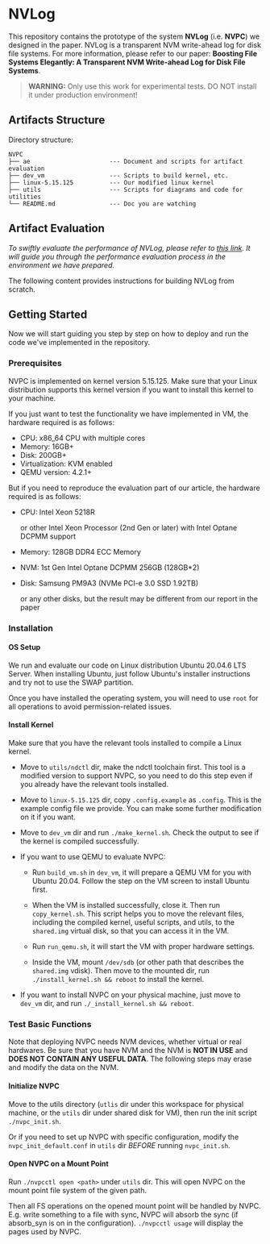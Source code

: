 # NVLog

This repository contains the prototype of the system **NVLog** (i.e. **NVPC**) we designed in the paper. NVLog is a transparent NVM write-ahead log for disk file systems. For more information, please refer to our paper: **Boosting File Systems Elegantly: A Transparent NVM Write-ahead Log for Disk File Systems**. 

<!-- This project was previously implemented as an NVM-enhanced page cache, at which time we call it NVPC. Now the page cache extension is deprecated. The work is currently focusing on FS logging. -->


> **WARNING:** Only use this work for experimental tests. DO NOT install it under production environment! 

## Artifacts Structure

Directory structure:

```dir
NVPC
├── ae                      --- Document and scripts for artifact evaluation
├── dev_vm                  --- Scripts to build kernel, etc.
├── linux-5.15.125          --- Our modified linux kernel
├── utils                   --- Scripts for diagrams and code for utilities
└── README.md               --- Doc you are watching
```

## Artifact Evaluation

*To swiftly evaluate the performance of NVLog, please refer to [this link](ae/README.md). It will guide you through the performance evaluation process in the environment we have prepared.*

The following content provides instructions for building NVLog from scratch.

## Getting Started

Now we will start guiding you step by step on how to deploy and run the code we've implemented in the repository.

### Prerequisites

NVPC is implemented on kernel version 5.15.125. Make sure that your Linux distribution supports this kernel version if you want to install this kernel to your machine.

If you just want to test the functionality we have implemented in VM, the hardware required is as follows:

- CPU: x86_64 CPU with multiple cores
- Memory: 16GB+
- Disk: 200GB+
- Virtualization: KVM enabled
- QEMU version: 4.2.1+

But if you need to reproduce the evaluation part of our article, the hardware required is as follows:

- CPU: Intel Xeon 5218R
    
    or other Intel Xeon Processor (2nd Gen or later) with Intel Optane DCPMM support
- Memory: 128GB DDR4 ECC Memory
- NVM: 1st Gen Intel Optane DCPMM 256GB (128GB*2)
- Disk: Samsung PM9A3 (NVMe PCI-e 3.0 SSD 1.92TB)

    or any other disks, but the result may be different from our report in the paper

### Installation

#### OS Setup

We run and evaluate our code on Linux distribution Ubuntu 20.04.6 LTS Server. When installing Ubuntu, just follow Ubuntu's installer instructions and try not to use the SWAP partition.

Once you have installed the operating system, you will need to use `root` for all operations to avoid permission-related issues.

#### Install Kernel

Make sure that you have the relevant tools installed to compile a Linux kernel. 

- Move to `utils/ndctl` dir, make the ndctl toolchain first. This tool is a modified version to support NVPC, so you need to do this step even if you already have the relevant tools installed. 

- Move to `linux-5.15.125` dir, copy `.config.example` as `.config`. This is the example config file we provide. You can make some further modification on it if you want. 

- Move to `dev_vm` dir and run `./make_kernel.sh`. Check the output to see if the kernel is compiled successfully. 

- If you want to use QEMU to evaluate NVPC:

    - Run `build_vm.sh` in `dev_vm`, it will prepare a QEMU VM for you with Ubuntu 20.04. Follow the step on the VM screen to install Ubuntu first.

    - When the VM is installed successfully, close it. Then run `copy_kernel.sh`. This script helps you to move the relevant files, including the compiled kernel, useful scripts, and utils, to the `shared.img` virtual disk, so that you can access it in the VM.

    - Run `run_qemu.sh`, it will start the VM with proper hardware settings. 

    - Inside the VM, mount `/dev/sdb` (or other path that describes the `shared.img` vdisk). Then move to the mounted dir, run `./install_kernel.sh && reboot` to install the kernel.

- If you want to install NVPC on your physical machine, just move to `dev_vm` dir, and run `./_install_kernel.sh && reboot`.


### Test Basic Functions

Note that deploying NVPC needs NVM devices, whether virtual or real hardwares. Be sure that you have NVM and the NVM is **NOT IN USE** and **DOES NOT CONTAIN ANY USEFUL DATA**. The following steps may erase and modify the data on the NVM. 

#### Initialize NVPC

Move to the utils directory (`utlis` dir under this workspace for physical machine, or the `utils` dir under shared disk for VM), then run the init script `./nvpc_init.sh`.

Or if you need to set up NVPC with specific configuration, modify the `nvpc_init_default.conf` in `utils` dir *BEFORE* running `nvpc_init.sh`.

#### Open NVPC on a Mount Point

Run `./nvpcctl open <path>` under `utils` dir. This will open NVPC on the mount point file system of the given path. 

Then all FS operations on the opened mount point will be handled by NVPC. E.g. write something to a file with sync, NVPC will absorb the sync (if absorb_syn is on in the configuration). `./nvpcctl usage` will display the pages used by NVPC. 



